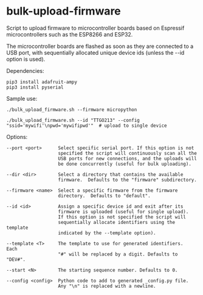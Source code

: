 # bulk-upload-firmware

Script to upload firmware to microcontroller boards based on Espressif
microcontrollers such as the ESP8266 and ESP32.

The microcontroller boards are flashed as soon as they are connected
to a USB port, with sequentially allocated unique device ids (unless the
--id option is used).

Dependencies:

    pip3 install adafruit-ampy
    pip3 install pyserial

Sample use:

    ./bulk_upload_firmware.sh --firmware micropython

    ./bulk_upload_firmware.sh --id "TTGO213" --config "ssid='mywifi'\npwd='mywifipwd'"  # upload to single device

Options:

    --port <port>      Select specific serial port. If this option is not
                       specified the script will continuously scan all the
                       USB ports for new connections, and the uploads will
                       be done concurrently (useful for bulk uploading).

    --dir <dir>        Select a directory that contains the available
                       firmware.  Defaults to the "firmware" subdirectory.

    --firmware <name>  Select a specific firmware from the firmware
                       directory.  Defaults to "default".

    --id <id>          Assign a specific device id and exit after its
                       firmware is uploaded (useful for single upload).
                       If this option is not specified the script will
                       sequentially allocate identifiers using the template
                       indicated by the --template option).

    --template <T>     The template to use for generated identifiers.  Each
                       "#" will be replaced by a digit. Defaults to "DEV#".

    --start <N>        The starting sequence number. Defaults to 0.

    --config <config>  Python code to add to generated _config.py file.
                       Any "\n" is replaced with a newline.

